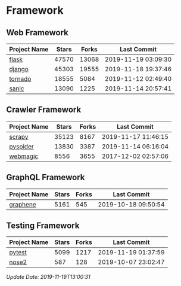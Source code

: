 # Framework

## Web Framework

| Project Name | Stars | Forks | Last Commit |
| ------------ | ----- | ----- | ----------- |
| [flask](https://github.com/pallets/flask) | 47570 | 13068 | 2019-11-19 03:09:30 |
| [django](https://github.com/django/django) | 45303 | 19555 | 2019-11-18 19:37:46 |
| [tornado](https://github.com/tornadoweb/tornado) | 18555 | 5084 | 2019-11-12 02:49:40 |
| [sanic](https://github.com/huge-success/sanic) | 13090 | 1225 | 2019-11-14 20:57:41 |

## Crawler Framework

| Project Name | Stars | Forks | Last Commit |
| ------------ | ----- | ----- | ----------- |
| [scrapy](https://github.com/scrapy/scrapy) | 35123 | 8167 | 2019-11-17 11:46:15 |
| [pyspider](https://github.com/binux/pyspider) | 13830 | 3387 | 2019-11-14 06:16:04 |
| [webmagic](https://github.com/code4craft/webmagic) | 8556 | 3655 | 2017-12-02 02:57:06 |

## GraphQL Framework

| Project Name | Stars | Forks | Last Commit |
| ------------ | ----- | ----- | ----------- |
| [graphene](https://github.com/graphql-python/graphene) | 5161 | 545 | 2019-10-18 09:50:54 |

## Testing Framework

| Project Name | Stars | Forks | Last Commit |
| ------------ | ----- | ----- | ----------- |
| [pytest](https://github.com/pytest-dev/pytest) | 5099 | 1217 | 2019-11-19 01:37:59 |
| [nose2](https://github.com/nose-devs/nose2) | 587 | 128 | 2019-10-07 23:02:47 |

*Update Date: 2019-11-19T13:00:31*